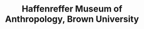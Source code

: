 ---
layout: repo
title: "Haffenreffer Museum of Anthropology, Brown University"
id: 47
permalink: repos/47/
---